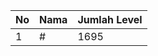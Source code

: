 | No | Nama            | Jumlah Level |
|----|-----------------|--------------|
| 1  | #    |    1695        |
